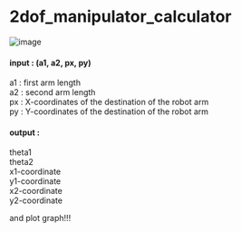 # 2dof_manipulator_calculator
  
  
![image](https://user-images.githubusercontent.com/81808758/190859297-138d7569-7b13-4528-b2e9-b68b4ae1d4df.png)
  
#### input : (a1, a2, px, py)  
  a1 : first arm length  
  a2 : second arm length  
  px : X-coordinates of the destination of the robot arm  
  py : Y-coordinates of the destination of the robot arm  
  
  
  
  
#### output :  
  theta1  
  theta2  
  x1-coordinate  
  y1-coordinate  
  x2-coordinate  
  y2-coordinate  

and plot graph!!!
